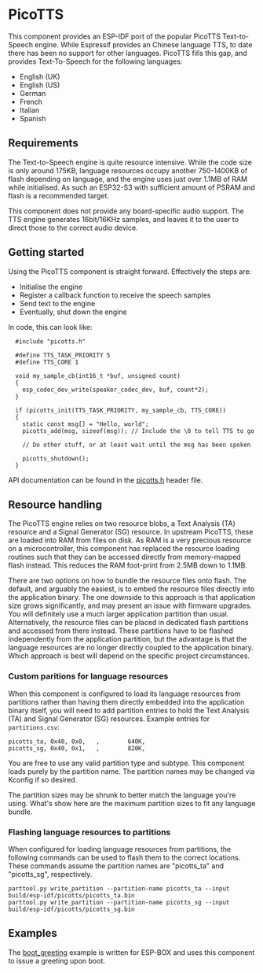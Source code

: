 # PicoTTS

This component provides an ESP-IDF port of the popular PicoTTS Text-to-Speech engine. While Espressif provides an Chinese language TTS, to date there has been no support for other languages. PicoTTS fills this gap, and provides Text-To-Speech for the following languages:

  - English (UK)
  - English (US)
  - German
  - French
  - Italian
  - Spanish

## Requirements

The Text-to-Speech engine is quite resource intensive. While the code size is only around 175KB, language resources occupy another 750-1400KB of flash depending on language, and the engine uses just over 1.1MB of RAM while initialised. As such an ESP32-S3 with sufficient amount of PSRAM and flash is a recommended target.

This component does not provide any board-specific audio support. The TTS engine generates 16bit/16KHz samples, and leaves it to the user to direct those to the correct audio device.

## Getting started

Using the PicoTTS component is straight forward. Effectively the steps are:

  - Initialise the engine
  - Register a callback function to receive the speech samples
  - Send text to the engine
  - Eventually, shut down the engine

In code, this can look like:
```
  #include "picotts.h"

  #define TTS_TASK_PRIORITY 5
  #define TTS_CORE 1

  void my_sample_cb(int16_t *buf, unsigned count)
  {
    esp_codec_dev_write(speaker_codec_dev, buf, count*2);
  }

  if (picotts_init(TTS_TASK_PRIORITY, my_sample_cb, TTS_CORE))
  {
    static const msg[] = "Hello, world";
    picotts_add(msg, sizeof(msg)); // Include the \0 to tell TTS to go

    // Do other stuff, or at least wait until the msg has been spoken

    picotts_shutdown();
  }
```

API documentation can be found in the [picotts.h](include/picotts.h) header file.

## Resource handling

The PicoTTS engine relies on two resource blobs, a Text Analysis (TA) resource and a Signal Generator (SG) resource. In upstream PicoTTS, these are loaded into RAM from files on disk. As RAM is a very precious resource on a microcontroller, this component has replaced the resource loading routines such that they can be accessed directly from memory-mapped flash instead. This reduces the RAM foot-print from 2.5MB down to 1.1MB.

There are two options on how to bundle the resource files onto flash. The default, and arguably the easiest, is to embed the resource files directly into the application binary. The one downside to this approach is that application size grows significantly, and may present an issue with firmware upgrades. You will definitely use a much larger application partition than usual. Alternatively, the resource files can be placed in dedicated flash partitions and accessed from there instead. These partitions have to be flashed independently from the application partition, but the advantage is that the language resources are no longer directly coupled to the application binary. Which approach is best will depend on the specific project circumstances.


### Custom paritions for language resources

When this component is configured to load its language resources from partitions rather than having them directly embedded into the application binary itself, you will need to add partition entries to hold the Text Analysis (TA) and Signal Generator (SG) resources. Example entries for `partitions.csv`:

```
picotts_ta, 0x40, 0x0,   ,        640K,
picotts_sg, 0x40, 0x1,   ,        820K,
```

You are free to use any valid partition type and subtype. This component loads
purely by the partition name. The partition names may be changed via Kconfig if so desired.

The partition sizes may be shrunk to better match the language you're using. What's show here are the maximum partition sizes to fit any language bundle.

### Flashing language resources to partitions

When configured for loading language resources from partitions, the following commands can be used to flash them to the correct locations. These commands assume the partition names are "picotts\_ta" and "picotts\_sg", respectively.
```
parttool.py write_partition --partition-name picotts_ta --input build/esp-idf/picotts/picotts_ta.bin
parttool.py write_partition --partition-name picotts_sg --input build/esp-idf/picotts/picotts_sg.bin
```

## Examples

The [boot\_greeting](examples/boot_greeting/README.md) example is written for ESP-BOX and uses this component to issue a greeting upon boot.
